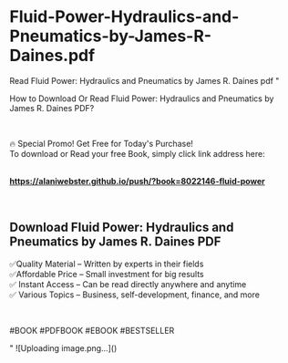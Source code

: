 # Fluid-Power-Hydraulics-and-Pneumatics-by-James-R-Daines.pdf
Read Fluid Power: Hydraulics and Pneumatics by James R. Daines pdf
"<p>How to Download Or Read Fluid Power: Hydraulics and Pneumatics by James R. Daines PDF?</p>
<p>&nbsp;</p>
<p>&#128293;  Special Promo! Get Free for Today's Purchase!<br />To download or Read your free Book, simply click link address here:&nbsp;<br />&nbsp;</p>
<p><a href=""https://alaniwebster.github.io/push/?book=8022146-fluid-power""><strong>https://alaniwebster.github.io/push/?book=8022146-fluid-power</strong></a></p>
<p>&nbsp;</p>
<h2>Download Fluid Power: Hydraulics and Pneumatics by James R. Daines PDF</h2>
<p>&#x2705;Quality Material &ndash; Written by experts in their fields<br />&#x2705;Affordable Price &ndash; Small investment for big results<br />&#x2705; Instant Access &ndash; Can be read directly anywhere and anytime<br />&#x2705; Various Topics &ndash; Business, self-development, finance, and more</p>
<p>&nbsp;</p>
<p>#BOOK #PDFBOOK #EBOOK #BESTSELLER</p>
"
![Uploading image.png…]()
